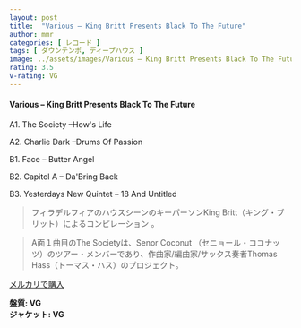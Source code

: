 ```yaml
---
layout: post
title:  "Various – King Britt Presents Black To The Future"
author: mmr
categories: [ レコード ]
tags: [ ダウンテンポ, ディープハウス ]
image: ../assets/images/Various – King Britt Presents Black To The Future.jpg
rating: 3.5
v-rating: VG
---
```


#### Various – King Britt Presents Black To The Future

A1. The Society –How's Life

A2. Charlie Dark –Drums Of Passion

B1. Face – Butter Angel

B2. Capitol A – Da'Bring Back

B3. Yesterdays New Quintet – 18 And Untitled

> フィラデルフィアのハウスシーンのキーパーソンKing Britt（キング・ブリット）によるコンピレーション 。

> A面１曲目のThe Societyは、Senor Coconut （セニョール・ココナッツ）のツアー・メンバーであり、作曲家/編曲家/サックス奏者Thomas Hass（トーマス・ハス）のプロジェクト。



[メルカリで購入](https://jp.mercari.com/item/m69484096641)

<div class="mt-4 mb-4 d-flex align-items-center">
<strong class="mr-1">盤質: VG</strong>
</div>
<div class="mt-4 mb-4 d-flex align-items-center">
<strong class="mr-1">ジャケット: VG</strong>
</div>

